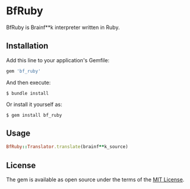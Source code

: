 # BfRuby

BfRuby is Brainf**k interpreter written in Ruby.

## Installation

Add this line to your application's Gemfile:

```ruby
gem 'bf_ruby'
```

And then execute:

    $ bundle install

Or install it yourself as:

    $ gem install bf_ruby

## Usage
```ruby
BfRuby::Translator.translate(brainf**k_source)
```

## License

The gem is available as open source under the terms of the [MIT License](https://opensource.org/licenses/MIT).
